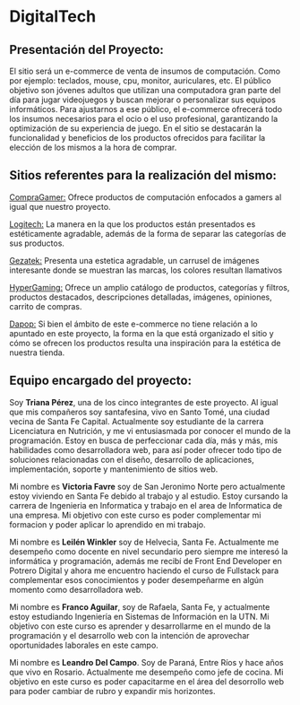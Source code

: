 # DigitalTech

## Presentación del Proyecto: 
El sitio será un e-commerce de venta de insumos de computación. Como por ejemplo: teclados, mouse, cpu, monitor, auriculares, etc.
El público objetivo son jóvenes adultos que utilizan una computadora gran parte del día para jugar videojuegos y buscan mejorar o personalizar sus equipos informáticos. 
Para ajustarnos a ese público, el e-commerce ofrecerá todo los insumos necesarios para el ocio o el uso profesional, garantizando la optimización de su experiencia de juego. En el sitio se destacarán la funcionalidad y beneficios de los productos ofrecidos para facilitar la elección de los mismos a la hora de comprar.

## Sitios referentes para la realización del mismo:

[CompraGamer:](https://compragamer.com/) Ofrece productos de computación enfocados a gamers al igual que nuestro proyecto. 

[Logitech:](https://www.logitech.com/es-ar) La manera en la que los productos están presentados es estéticamente agradable, además de la forma de separar las categorías de sus productos.

[Gezatek:](https://www.gezatek.com.ar/) Presenta una estetica agradable, un carrusel de imágenes interesante donde se muestran las marcas, los colores resultan llamativos

[HyperGaming:](https://www.hypergaming.com.ar) Ofrece un amplio catálogo de productos, categorías y filtros, productos destacados, descripciones detalladas, imágenes, opiniones, carrito de compras.

[Dapop:](https://dapopmakeupstore.com/) Si bien el ámbito de este e-commerce no tiene relación a lo apuntado en este proyecto, la forma en la que está organizado el sitio y cómo se ofrecen los productos resulta una inspiración para la estética de nuestra tienda. 

## Equipo encargado del proyecto:  
Soy **Triana Pérez**, una de los cinco integrantes de este proyecto. Al igual que mis compañeros soy santafesina, vivo en Santo Tomé, una ciudad vecina de Santa Fe Capital. Actualmente soy estudiante de la carrera Licenciatura en Nutrición, y me vi entusiasmada por conocer el mundo de la programación. Estoy en busca de perfeccionar cada día, más y más, mis habilidades como desarrolladora web, para así poder ofrecer todo tipo de soluciones relacionadas con el diseño, desarrollo de aplicaciones, implementación, soporte y mantenimiento de sitios web.

Mi nombre es **Victoria Favre** soy de San Jeronimo Norte pero actualmente estoy viviendo en Santa Fe debido al trabajo y al estudio. Estoy cursando la carrera de Ingenieria en Informatica y trabajo en el area de Informatica de una empresa. Mi objetivo con este curso es poder complementar mi formacion y poder aplicar lo aprendido en mi trabajo.

Mi nombre es **Leilén Winkler** soy de Helvecia, Santa Fe. Actualmente me desempeño como docente en nivel secundario pero siempre me interesó la informática y programación, además me recibí de Front End Developer en Potrero Digital y ahora me encuentro haciendo el curso de Fullstack para complementar esos conocimientos y poder desempeñarme en algún momento como desarrolladora web.

Mi nombre es **Franco Aguilar**, soy de Rafaela, Santa Fe, y actualmente estoy estudiando Ingeniería en Sistemas de Información en la UTN. Mi objetivo con este curso es aprender y desarrollarme en el mundo de la programación y el desarrollo web con la intención de aprovechar oportunidades laborales en este campo.

Mi nombre es **Leandro Del Campo**. Soy de Paraná, Entre Ríos y hace años que vivo en Rosario. Actualmente me desempeño como jefe de cocina. Mi objetivo en este curso es poder capacitarme en el área del desorrollo web para poder cambiar de rubro y expandir mis horizontes.
